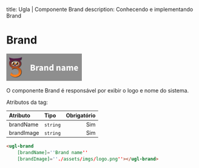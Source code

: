 title: Ugla | Componente Brand
description: Conhecendo e implementando Brand

# Brand

[![brand](brand.png)](brand.png)

O componente Brand é responsável por exibir o logo e nome do sistema.

Atributos da tag:

Atributo      | Tipo         | Obrigatório
:------------ | :----------- | -----------:
brandName     | `string`     | Sim
brandImage    | `string`     | Sim

```html
<ugl-brand
    [brandName]=''Brand name''
    [brandImage]=''./assets/imgs/logo.png''></ugl-brand>
```